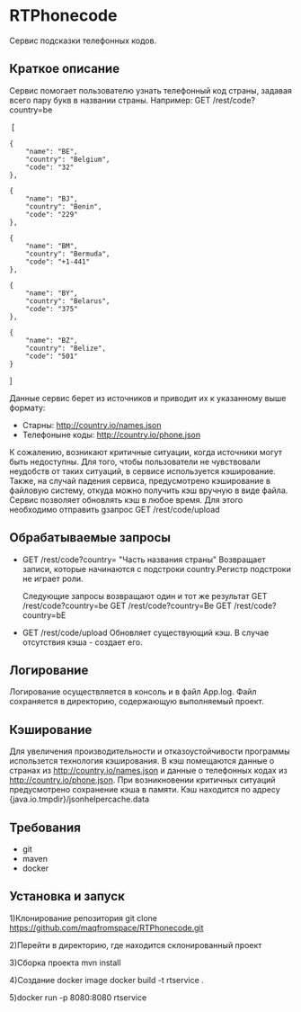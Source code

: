 # RTPhonecode
Cервис подсказки телефонных кодов.

## Краткое описание
Сервис помогает пользователю узнать телефонный код страны, задавая всего пару букв в
названии страны. Например:
GET /rest/code?country=be

 [
    
    {
        "name": "BE",
        "country": "Belgium",
        "code": "32"
    },
    
    {
        "name": "BJ",
        "country": "Benin",
        "code": "229"
    },
    
    {
        "name": "BM",
        "country": "Bermuda",
        "code": "+1-441"
    },
    
    {
        "name": "BY",
        "country": "Belarus",
        "code": "375"
    },
    
    {
        "name": "BZ",
        "country": "Belize",
        "code": "501"
    }
    
]



Данные сервис берет из источников и приводит их к указанному выше формату:
- Старны: http://country.io/names.json
- Телефоныне коды: http://country.io/phone.json

К сожалению, возникают критичные ситуации, когда источники могут быть недоступны. Для того, чтобы пользователи не чувствовали неудобств от таких ситуаций, в сервисе используется кэширование. Также, на случай падения сервиса, предусмотрено кэширование в файловую систему, откуда можно получить кэш вручную в виде файла.
Сервис позволяет обновлять кэш в любое время. Для этого необходимо отправить gзапрос GET /rest/code/upload 


## Обрабатываемые запросы
  
  - GET /rest/code?country= "Часть названия страны" 
      Возвращает записи, которые начинаются с подстроки country.Регистр подстроки не играет роли.   

      Cледующие запросы возвращают один и тот же результат
      GET /rest/code?country=be
      GET /rest/code?country=Be
      GET /rest/code?country=bE
      
  - GET /rest/code/upload 
      Обновляет существующий кэш. В случае отсутствия кэша - создает его.
    
## Логирование
  Логирование осуществляется в консоль и в файл App.log. Файл сохраняется в директорию, содержающую выполняемый проект.
  
## Кэширование
  Для увеличения производительности и отказоустойчивости программы использется технология кэширования.
  В кэш помещаются данные о странах из http://country.io/names.json и данные о телефонных кодах из http://country.io/phone.json. При возникновении критичных ситуаций предусмотрено сохранение кэша в памяти. Кэш находится по адресу  {java.io.tmpdir}/jsonhelpercache.data

## Требования 
  - git
  - maven
  - docker
  
## Установка и запуск

  1)Клонирование репозитория 
    git clone https://github.com/maqfromspace/RTPhonecode.git
    
  2)Перейти в директорию, где находится склонированный проект
  
  3)Сборка проекта
    mvn install
  
  4)Создание docker image
    docker build -t rtservice .
  
  5)docker run -p 8080:8080 rtservice
